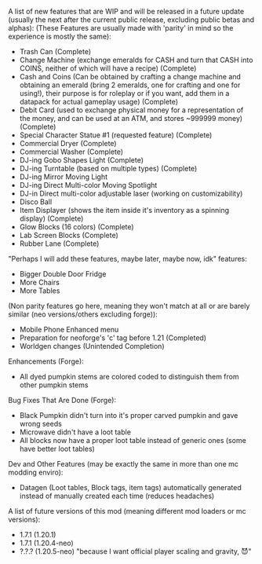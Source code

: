 A list of new features that are WIP and will be released in a future update (usually the next after the current public release, excluding public betas and alphas):
(These Features are usually made with 'parity' in mind so the experience is mostly the same):
* Trash Can (Complete)
* Change Machine (exchange emeralds for CASH and turn that CASH into COINS, neither of which will have a recipe) (Complete)
* Cash and Coins (Can be obtained by crafting a change machine and obtaining an emerald (bring 2 emeralds, one for crafting and one for using!), their purpose is for roleplay or if you want, add them in a datapack for actual gameplay usage) (Complete)
* Debit Card (used to exchange physical money for a representation of the money, and can be used at an ATM, and stores ~999999 money) (Complete)
* Special Character Statue #1 (requested feature) (Complete)
* Commercial Dryer (Complete)
* Commercial Washer (Complete)
* DJ-ing Gobo Shapes Light (Complete)
* DJ-ing Turntable (based on multiple types) (Complete)
* DJ-ing Mirror Moving Light
* DJ-ing Direct Multi-color Moving Spotlight
* DJ-in Direct multi-color adjustable laser (working on customizability)
* Disco Ball
* Item Displayer (shows the item inside it's inventory as a spinning display) (Complete)
* Glow Blocks (16 colors) (Complete)
* Lab Screen Blocks (Complete)
* Rubber Lane (Complete)


"Perhaps I will add these features, maybe later, maybe now, idk" features:
* Bigger Double Door Fridge
* More Chairs
* More Tables

(Non parity features go here, meaning they won't match at all or are barely similar (neo versions/others excluding forge)):
* Mobile Phone Enhanced menu
* Preparation for neoforge's 'c' tag before 1.21 (Completed)
* Worldgen changes (Unintended Completion)

Enhancements (Forge):
* All dyed pumpkin stems are colored coded to distinguish them from other pumpkin stems

Bug Fixes That Are Done (Forge):
* Black Pumpkin didn't turn into it's proper carved pumpkin and gave wrong seeds
* Microwave didn't have a loot table
* All blocks now have a proper loot table instead of generic ones (some have better loot tables)

Dev and Other Features (may be exactly the same in more than one mc modding enviro):
* Datagen (Loot tables, Block tags, item tags) automatically generated instead of manually created each time (reduces headaches)

A list of future versions of this mod (meaning different mod loaders or mc versions):
* 1.7.1 (1.20.1)
* 1.7.1 (1.20.4-neo)
* ?.?.? (1.20.5-neo) "because I want official player scaling and gravity, 😈"
